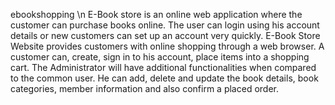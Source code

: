 ebookshopping
\n E-Book store is an online web application where the customer can purchase books online. 
The user can login using his account details or new customers can set up an account very quickly. 
 E-Book Store Website provides customers with online shopping through a web browser.
A customer can, create, sign in to his account, place items into a shopping cart. 
The Administrator will have additional functionalities when compared to the common user. He can add, delete and update the book details, book categories, member information and also confirm a placed order. 
